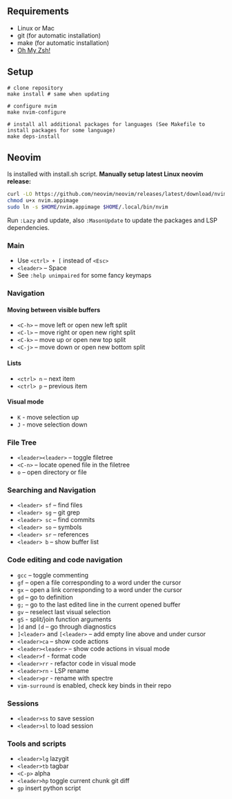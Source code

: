 ## Requirements

* Linux or Mac
* git (for automatic installation)
* make (for automatic installation)
* [Oh My Zsh!](https://github.com/ohmyzsh/ohmyzsh)


## Setup

```
# clone repository
make install # same when updating

# configure nvim
make nvim-configure

# install all additional packages for languages (See Makefile to install packages for some language)
make deps-install
```

## Neovim
Is installed with install.sh script. **Manually setup latest Linux neovim release:**
```sh
curl -LO https://github.com/neovim/neovim/releases/latest/download/nvim.appimage
chmod u+x nvim.appimage
sudo ln -s $HOME/nvim.appimage $HOME/.local/bin/nvim
```

Run `:Lazy` and update, also `:MasonUpdate` to update the packages and LSP dependencies.

### Main

* Use `<ctrl> + [` instead of `<Esc>`
* `<leader>` – Space
* See `:help unimpaired` for some fancy keymaps

### Navigation

#### Moving between visible buffers

* `<C-h>` – move left or open new left split
* `<C-l>` – move right or open new right split
* `<C-k>` – move up or open new top split
* `<C-j>` – move down or open new bottom split

#### Lists

* `<ctrl> n` – next item
* `<ctrl> p` – previous item

#### Visual mode

* `K` - move selection up
* `J` - move selection down

### File Tree

* `<leader><leader>` – toggle filetree
* `<C-n>` – locate opened file in the filetree
* `o` – open directory or file

### Searching and Navigation

* `<leader> sf` – find files
* `<leader> sg` – git grep
* `<leader> sc` – find commits
* `<leader> so` – symbols
* `<leader> sr` – references
* `<leader> b` – show buffer list

### Code editing and code navigation

* `gcc` – toggle commenting
* `gf` – open a file corresponding to a word under the cursor
* `gx` – open a link corresponding to a word under the cursor
* `gd` – go to definition
* `g;` – go to the last edited line in the current opened buffer
* `gv` – reselect last visual selection
* `gS` - split/join function arguments
* `]d` and `[d` – go through diagnostics
* `]<leader>` and `[<leader>` – add empty line above and under cursor
* `<leader>ca` – show code actions
* `<leader><leader>` – show code actions in visual mode
* `<leader>f` - format code
* `<leader>rr` - refactor code in visual mode
* `<leader>rn` - LSP rename
* `<leader>pr` - rename with spectre
* `vim-surround` is enabled, check key binds in their repo

### Sessions
* `<leader>ss` to save session
* `<leader>sl` to load session

### Tools and scripts
* `<leader>lg` lazygit
* `<leader>tb` tagbar
* `<C-p>` alpha
* `<leader>hp` toggle current chunk git diff
* `gp` insert python script
